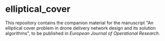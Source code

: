 # elliptical_cover
This repository contains the companion material for the manuscript "An elliptical cover problem in drone delivery network design and its solution algorithms", to be published in _European Journal of Operational Research_. 
